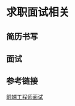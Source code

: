 # 求职面试相关

## 简历书写

## 面试

## 参考链接

[前端工程师面试](https://github.com/ruochuan-f2e/f2e-interview/discussions/1)

